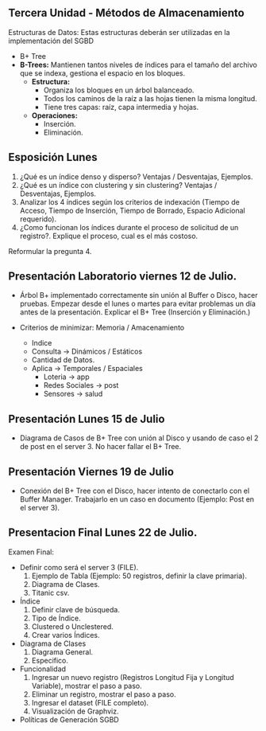 ## Tercera Unidad - Métodos de Almacenamiento

Estructuras de Datos: Estas estructuras deberán ser utilizadas en la implementación del SGBD

- B+ Tree
- **B-Trees:** Mantienen tantos niveles de índices para el tamaño del archivo que se indexa, gestiona el espacio en los bloques.
    - **Estructura:**
        - Organiza los bloques en un árbol balanceado.
        - Todos los caminos de la raíz a las hojas tienen la misma longitud.
        - Tiene tres capas: raíz, capa intermedia y hojas.
    - **Operaciones:**
        - Inserción.
        - Eliminación.

## Esposición Lunes

1. ¿Qué es un índice denso y disperso? Ventajas / Desventajas, Ejemplos.
2. ¿Qué es un índice con clustering y sin clustering? Ventajas / Desventajas, Ejemplos.
3. Analizar los 4 índices según los criterios de indexación (Tiempo de Acceso, Tiempo de Inserción, Tiempo de Borrado, Espacio Adicional requerido).
4. ¿Como funcionan los índices durante el proceso de solicitud de un registro?. Explique el proceso, cual es el más costoso.

Reformular la pregunta 4.

## Presentación Laboratorio viernes 12 de Julio.

- Árbol B+ implementado correctamente sin unión al Buffer o Disco, hacer pruebas. Empezar desde el lunes o martes para evitar problemas un día antes de la presentación. Explicar el B+ Tree (Inserción y Eliminación.)

- Criterios de minimizar: Memoria / Amacenamiento
    - Indice
    - Consulta -> Dinámicos / Estáticos
    - Cantidad de Datos.
    - Aplica -> Temporales / Espaciales
        - Loteria -> app
        - Redes Sociales -> post
        - Sensores -> salud

## Presentación Lunes 15 de Julio

- Diagrama de Casos de B+ Tree con unión al Disco y usando de caso el 2 de post en el server 3. No hacer fallar el B+ Tree.

## Presentación Viernes 19 de Julio

- Conexión del B+ Tree con el Disco, hacer intento de conectarlo con el Buffer Manager. Trabajarlo en un caso en documento (Ejemplo: Post en el server 3).

## Presentacion Final Lunes 22 de Julio.

Examen Final:

- Definir como será el server 3 (FILE).
    1. Ejemplo de Tabla (Ejemplo: 50 registros, definir la clave primaria).
    2. Diagrama de Clases.
    3. Titanic csv.
- Índice
    1. Definir clave de búsqueda.
    2. Tipo de Índice.
    3. Clustered o Unclestered.
    4. Crear varios Índices.
- Diagrama de Clases
    1. Diagrama General.
    2. Especifico.
- Funcionalidad
    1. Ingresar un nuevo registro (Registros Longitud Fija y Longitud Variable), mostrar el paso a paso.
    2. Eliminar un registro, mostrar el paso a paso.
    3. Ingresar el dataset (FILE completo).
    4. Visualización de Graphviz.
- Políticas de Generación SGBD